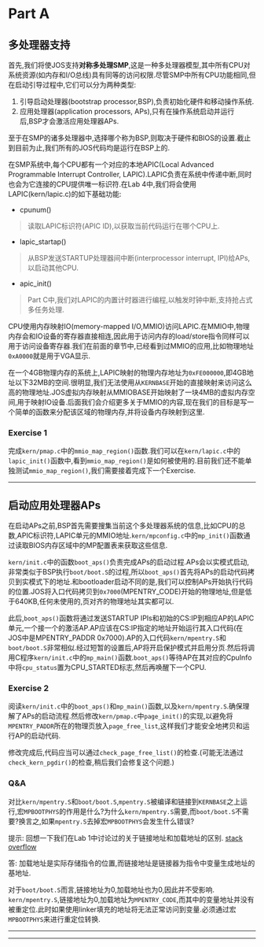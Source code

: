 # Part A

## 多处理器支持
首先,我们将使JOS支持**对称多处理SMP**,这是一种多处理器模型,其中所有CPU对系统资源(如内存和I/O总线)具有同等的访问权限.尽管SMP中所有CPU功能相同,但在启动引导过程中,它们可以分为两种类型:
1. 引导启动处理器(bootstrap processor,BSP),负责初始化硬件和移动操作系统.
2. 应用处理器(application processors, APs),只有在操作系统启动并运行后,BSP才会激活应用处理器APs.

至于在SMP的诸多处理器中,选择哪个称为BSP,则取决于硬件和BIOS的设置.截止到目前为止,我们所有的JOS代码均是运行在BSP上的.

在SMP系统中,每个CPU都有一个对应的本地APIC(Local Advanced Programmable Interrupt Controller, LAPIC).LAPIC负责在系统中传递中断,同时也会为它连接的CPU提供唯一标识符.在Lab 4中,我们将会使用LAPIC(kern/lapic.c)的如下基础功能:
* cpunum()
> 读取LAPIC标识符(APIC ID),以获取当前代码运行在哪个CPU上.

* lapic_startap()
> 从BSP发送STARTUP处理器间中断(interprocessor interrupt, IPI)给APs,以启动其他CPU.

* apic_init()
> Part C中,我们对LAPIC的内置计时器进行编程,以触发时钟中断,支持抢占式多任务处理.

CPU使用内存映射IO(memory-mapped I/O,MMIO)访问LAPIC.在MMIO中,物理内存会和IO设备的寄存器直接相连,因此用于访问内存的load/store指令同样可以用于访问设备寄存器.我们在前面的章节中,已经看到过MMIO的应用,比如物理地址`0xA0000`就是用于VGA显示.

在一个4GB物理内存的系统上,LAPIC映射的物理内存地址为`0xFE000000`,即4GB地址以下32MB的空间.很明显,我们无法使用从`KERNBASE`开始的直接映射来访问这么高的物理地址.JOS虚拟内存映射从MMIOBASE开始映射了一块4MB的虚拟内存空间,用于映射IO设备.后面我们会介绍更多关于MMIO的内容,现在我们的目标是写一个简单的函数来分配该区域的物理内存,并将设备内存映射到这里.

### Exercise 1
完成`kern/pmap.c`中的`mmio_map_region()`函数.我们可以在`kern/lapic.c`中的`lapic_init()`函数中,看到`mmio_map_region()`是如何被使用的.目前我们还不能单独测试`mmio_map_region()`,我们需要接着完成下一个Exercise.

---

## 启动应用处理器APs
在启动APs之前,BSP首先需要搜集当前这个多处理器系统的信息,比如CPU的总数,APIC标识符,LAPIC单元的MMIO地址.`kern/mpconfig.c`中的`mp_init()`函数通过读取BIOS内存区域中的MP配置表来获取这些信息.

`kern/init.c`中的函数`boot_aps()`负责完成APs的启动过程.APs会以实模式启动,非常类似于BSP执行`boot/boot.S`的过程,所以`boot_aps()`首先将APs的启动代码拷贝到实模式下的地址.和bootloader启动不同的是,我们可以控制APs开始执行代码的位置.JOS将入口代码拷贝到`0x7000`(MPENTRY_CODE)开始的物理地址,但是低于640KB,任何未使用的,页对齐的物理地址其实都可以.

此后,`boot_aps()`函数将通过发送STARTUP IPIs和初始的CS:IP到相应AP的LAPIC单元,一个接一个的激活AP.AP应该在CS:IP指定的地址开始运行其入口代码(在JOS中是MPENTRY_PADDR 0x7000).AP的入口代码`kern/mpentry.S`和`boot/boot.S`非常相似.经过短暂的设置后,AP将开启保护模式并启用分页.然后将调用C程序`kern/init.c`中的`mp_main()`函数.`boot_aps()`等待AP在其对应的CpuInfo中将`cpu_status`置为CPU_STARTED标志,然后再唤醒下一个CPU.


### Exercise 2

阅读`kern/init.c`中的`boot_aps()`和`mp_main()`函数,以及`kern/mpentry.S`.确保理解了APs的启动流程.然后修改`kern/pmap.c`中`page_init()`的实现,以避免将`MPENTRY_PADDR`所在的物理页放入`page_free_list`,这样我们才能安全地拷贝和运行AP的启动代码.

修改完成后,代码应当可以通过`check_page_free_list()`的检查.(可能无法通过`check_kern_pgdir()`的检查,稍后我们会修复这个问题.)

### Q&A
对比`kern/mpentry.S`和`boot/boot.S`,`mpentry.S`被编译和链接到`KERNBASE`之上运行,宏`MPBOOTPHYS`的作用是什么?为什么`kern/mpentry.S`需要,而`boot/boot.S`不需要?换言之,如果`mpentry.S`去掉宏`MPBOOTPHYS`会发生什么错误?

提示:
回想一下我们在Lab 1中讨论过的关于链接地址和加载地址的区别.
[stack overflow](https://stackoverflow.com/questions/33859072/what-does-pc-have-to-do-with-load-or-link-address)

答:
加载地址是实际存储指令的位置,而链接地址是链接器为指令中变量生成地址的基地址.

对于`boot/boot.S`而言,链接地址为0,加载地址也为0,因此并不受影响.
`kern/mpentry.S`,链接地址为0,加载地址为`MPENTRY_CODE`,而其中的变量地址并没有被重定位.此时如果使用linker填充的地址将无法正常访问到变量.必须通过宏`MPBOOTPHYS`来进行重定位转换.



---























































----